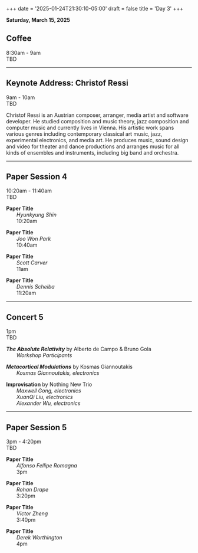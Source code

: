 
+++
date = '2025-01-24T21:30:10-05:00'
draft = false
title = 'Day 3'
+++

**Saturday, March 15, 2025**


## Coffee  
8:30am - 9am  
TBD

---
## Keynote Address: Christof Ressi  
9am - 10am  
TBD

Christof Ressi is an Austrian composer, arranger, media artist and software developer. He studied composition and music theory, jazz composition and computer music and currently lives in Vienna. His artistic work spans various genres including contemporary classical art music, jazz, experimental electronics, and media art. He produces music, sound design and video for theater and dance productions and arranges music for all kinds of ensembles and instruments, including big band and orchestra.

---
## Paper Session 4  
10:20am - 11:40am  
TBD

**Paper Title**  
&emsp;&emsp;*Hyunkyung Shin*  
&emsp;&emsp;10:20am

**Paper Title**  
&emsp;&emsp;*Joo Won Park*  
&emsp;&emsp;10:40am

**Paper Title**  
&emsp;&emsp;*Scott Carver*  
&emsp;&emsp;11am

**Paper Title**  
&emsp;&emsp;*Dennis Scheiba*  
&emsp;&emsp;11:20am


---
## Concert 5  
1pm  
TBD


***The Absolute Relativity*** by Alberto de Campo & Bruno Gola  
&emsp;&emsp;*Workshop Participants*  



***Metacortical Modulations*** by Kosmas Giannoutakis  
&emsp;&emsp;*Kosmas Giannoutakis, electronics*  



**Improvisation** by Nothing New Trio  
&emsp;&emsp;*Maxwell Gong, electronics*  
&emsp;&emsp;*XuanQi Liu, electronics*  
&emsp;&emsp;*Alexander Wu, electronics*  


---
## Paper Session 5  
3pm - 4:20pm  
TBD

**Paper Title**  
&emsp;&emsp;*Alfonso Fellipe Romagna*  
&emsp;&emsp;3pm

**Paper Title**  
&emsp;&emsp;*Rohan Drape*  
&emsp;&emsp;3:20pm

**Paper Title**  
&emsp;&emsp;*Victor Zheng*  
&emsp;&emsp;3:40pm

**Paper Title**  
&emsp;&emsp;*Derek Worthington*  
&emsp;&emsp;4pm

